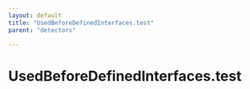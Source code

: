```yaml
---
layout: default
title: "UsedBeforeDefinedInterfaces.test"
parent: "detectors"

---
```

# UsedBeforeDefinedInterfaces.test

